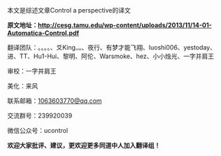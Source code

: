 
本文是综述文章Control a perspective的译文

**原文地址：http://cesg.tamu.edu/wp-content/uploads/2013/11/14-01-Automatica-Control.pdf**

翻译团队：。。。。、爻King灬、夜行、有梦才能飞翔、luoshi006、yestoday、进、TT、Hu1-Hui、黎明、阿伦、Warsmoke、hez、小小烛光、一字并肩王

审校：一字并肩王

美化：来风

联系邮箱：1063603770@qq.com

交流群号：239920039

微信公众号：ucontrol

**欢迎大家批评、建议，更欢迎更多同道中人加入翻译组！**
